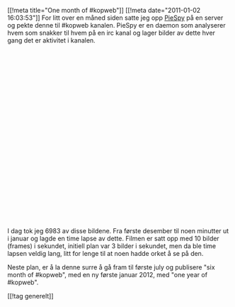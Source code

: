 [[!meta  title="One month of #kopweb"]]
[[!meta  date="2011-01-02 16:03:53"]]
For litt over en måned siden satte jeg opp <a href="http://www.jibble.org/piespy/">PieSpy</a> på en server og pekte denne til #kopweb kanalen. PieSpy er en daemon som analyserer hvem som snakker til hvem på en irc kanal og lager bilder av dette hver gang det er aktivitet i kanalen.

<div align="center"><object classid="clsid:d27cdb6e-ae6d-11cf-96b8-444553540000" width="640" height="385" codebase="http://download.macromedia.com/pub/shockwave/cabs/flash/swflash.cab#version=6,0,40,0"><param name="allowFullScreen" value="true"  /><param name="allowscriptaccess" value="always"  /><param name="src" value="http://www.youtube.com/v/yQ562-ZbTr8?fs=1&amp;hl=en_US&amp;rel=0&amp;hd=1"  /><param name="allowfullscreen" value="true"  /><embed type="application/x-shockwave-flash" width="640" height="385" src="http://www.youtube.com/v/yQ562-ZbTr8?fs=1&amp;hl=en_US&amp;rel=0&amp;hd=1" allowscriptaccess="always" allowfullscreen="true"></embed></object></div>

I dag tok jeg 6983 av disse bildene. Fra første desember til noen minutter ut i januar og lagde en time lapse av dette. Filmen er satt opp med 10 bilder (frames) i sekundet, initiell plan var 3 bilder i sekundet, men da ble time lapsen veldig lang, litt for lenge til at noen hadde orket å se på den.

Neste plan, er å la denne surre å gå fram til første july og publisere "six month of #kopweb", med en ny første januar 2012, med "one year of #kopweb".

[[!tag  generelt]]